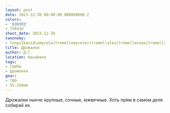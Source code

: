 ```yaml
---
layout: post
date: 2023-12-30 00:00:00.000000000 Z
colors:
- '030303'
- 72643d
shoot_date: 2023-12-30
taxonomy:
- fungi|basidiomycota|tremellomycetes|tremellales|tremellaceae|tremella|tremella mesenterica
title: Дрожалки
author: Д.Г.
location: Нахабино
tags:
- грибы
- дрожалки
gear:
- 70D
- 55-250mm
---
```

Дрожалки нынче крупные, сочные, мжвячные. Хоть прям в самом деле собирай их.

